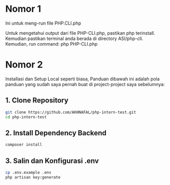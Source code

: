 # Nomor 1
Ini untuk meng-run file PHP.CLI.php

Untuk mengetahui output dari file PHP-CLI.php, pastikan php terinstall. Kemudian pastikan terminal anda berada di directory ASI/php-cli. Kemudian, run command: php PHP-CLI.php

# Nomor 2

Installasi dan Setup Local seperti biasa, Panduan dibawah ini adalah pola panduan yang sudah saya pernah buat di project-project saya sebelumnya:

## 1. Clone Repository

```bash
git clone https://github.com/AKHNAFAL/php-intern-test.git
cd php-intern-test
```

## 2. Install Dependency Backend

```bash
composer install
```

## 3. Salin dan Konfigurasi .env

```bash
cp .env.example .env
php artisan key:generate
```
